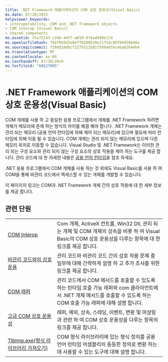 ```yaml
---
title: .NET Framework 애플리케이션의 COM 상호 운용성(Visual Basic)
ms.date: 07/20/2015
helpviewer_keywords:
- interoperability, COM and .NET framework objects
- COM interop [Visual Basic]
- shared components
ms.assetid: f5a72143-c268-4dff-a019-974ad940e17d
ms.openlocfilehash: 758f065d2e0e7f8200529ef171dc89f94950b46e
ms.sourcegitcommit: f20dd18dbcf2275513281f5d9ad7ece6a62644b4
ms.translationtype: MT
ms.contentlocale: ko-KR
ms.lasthandoff: 07/30/2019
ms.locfileid: "68627095"
---
```

# <a name="com-interoperability-in-net-framework-applications-visual-basic"></a>.NET Framework 애플리케이션의 COM 상호 운용성(Visual Basic)

COM 개체를 사용 하 고 동일한 응용 프로그램에서 개체를 .NET Framework 하려면 개체가 메모리에 존재 하는 방식의 차이를 해결 해야 합니다. .NET Framework 개체는 관리 되는 메모리 (공용 언어 런타임에 의해 제어 되는 메모리)에 있으며 필요에 따라 런타임에 의해 이동 될 수 있습니다. COM 개체는 관리 되지 않는 메모리에 있으며 다른 메모리 위치로 이동할 수 없습니다. Visual Studio 및 .NET Framework는 이러한 관리 되는 구성 요소와 관리 되지 않는 구성 요소의 상호 작용을 제어 하는 도구를 제공 합니다. 관리 코드에 대 한 자세한 내용은 [공용 언어 런타임](../../../standard/clr.md)을 참조 하세요.

.NET 응용 프로그램에서 COM 개체를 사용 하는 것 외에도 Visual Basic를 사용 하 여 COM을 통해 비관리 코드에서 액세스할 수 있는 개체를 개발할 수 있습니다.

이 페이지의 링크는 COM과 .NET Framework 개체 간의 상호 작용에 대 한 세부 정보를 제공 합니다.

## <a name="related-sections"></a>관련 단원

| | |
|---------|---------|
| [COM Interop](../../../visual-basic/programming-guide/com-interop/index.md) | Com 개체, ActiveX 컨트롤, Win32 Dll, 관리 되는 개체 및 COM 개체의 상속을 비롯 하 여 Visual Basic의 COM 상호 운용성을 다루는 항목에 대 한 링크를 제공 합니다. |
| [비관리 코드와의 상호 운용](../../../framework/interop/index.md) | 관리 코드와 비관리 코드 간의 상호 작용 문제 중 일부에 대해 간략하게 설명 하 고 추가 조사를 위한 링크를 제공 합니다. |
| [COM 래퍼](../../../standard/native-interop/com-wrappers.md) | 관리 코드에서 COM 메서드를 호출할 수 있도록 하는 런타임 호출 가능 래퍼와 com 클라이언트에서 .NET 개체 메서드를 호출할 수 있도록 하는 COM 호출 가능 래퍼에 대해 설명 합니다. |
| [고급 COM 상호 운용성](../../../framework/interop/index.md) | 래퍼, 예외, 상속, 스레딩, 이벤트, 변환 및 마샬링과 관련 하 여 COM 상호 운용성을 다루는 항목의 링크를 제공 합니다. |
| [Tlbimp.exe(형식 라이브러리 가져오기)](../../../framework/tools/tlbimp-exe-type-library-importer.md) | COM 형식 라이브러리에 있는 형식 정의를 공용 언어 런타임 어셈블리의 동등한 정의로 변환 하는 데 사용할 수 있는 도구에 대해 설명 합니다. |
